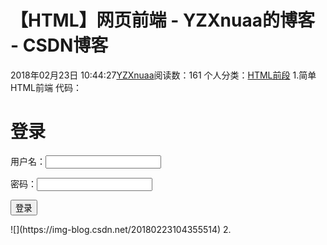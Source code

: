 # 【HTML】网页前端 - YZXnuaa的博客 - CSDN博客
2018年02月23日 10:44:27[YZXnuaa](https://me.csdn.net/YZXnuaa)阅读数：161
个人分类：[HTML前段](https://blog.csdn.net/YZXnuaa/article/category/7462580)
1.简单HTML前端
代码：
<!DOCTYPE html>
<html lang="en">
<head>
    <meta charset="UTF-8">
    <title>登录</title>
</head>
<body>
    <h1>登录</h1>
    <form action="">
        <p>用户名：<input type="text"> </p>
        <p>密码：<input type="password"> </p>
        <p><input type="submit" value="登录"> </p>
    </form>
</body>
</html>
![](https://img-blog.csdn.net/20180223104355514)
2.

